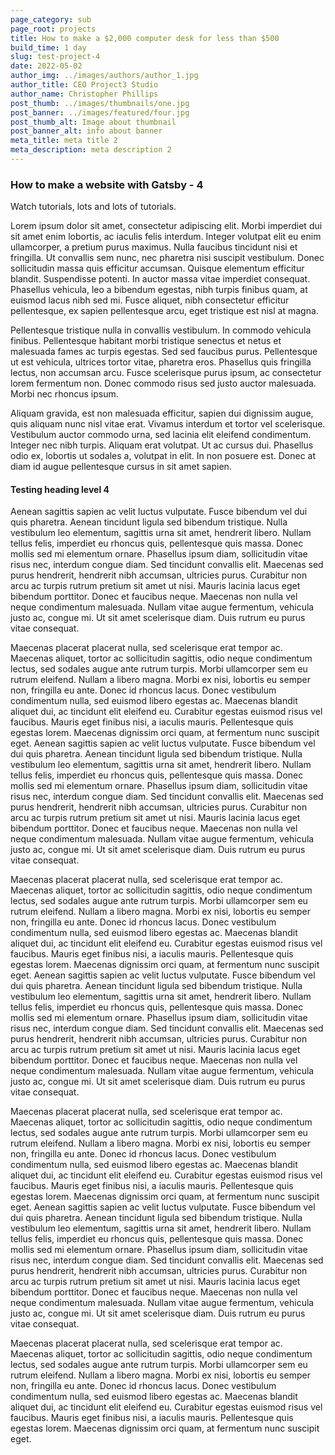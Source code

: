 ```yaml
---
page_category: sub
page_root: projects
title: How to make a $2,000 computer desk for less than $500
build_time: 1 day
slug: test-project-4
date: 2022-05-02
author_img: ../images/authors/author_1.jpg
author_title: CEO Project3 Studio
author_name: Christopher Phillips
post_thumb: ../images/thumbnails/one.jpg
post_banner: ../images/featured/four.jpg
post_thumb_alt: Image about thumbnail
post_banner_alt: info about banner
meta_title: meta title 2
meta_description: meta description 2
---
```


### How to make a website with Gatsby - 4

Watch tutorials, lots and lots of tutorials.

Lorem ipsum dolor sit amet, consectetur adipiscing elit. Morbi imperdiet dui sit amet enim lobortis, ac iaculis felis interdum. Integer volutpat elit eu enim ullamcorper, a pretium purus maximus. Nulla faucibus tincidunt nisi et fringilla. Ut convallis sem nunc, nec pharetra nisi suscipit vestibulum. Donec sollicitudin massa quis efficitur accumsan. Quisque elementum efficitur blandit. Suspendisse potenti. In auctor massa vitae imperdiet consequat. Phasellus vehicula, leo a bibendum egestas, nibh turpis finibus quam, at euismod lacus nibh sed mi. Fusce aliquet, nibh consectetur efficitur pellentesque, ex sapien pellentesque arcu, eget tristique est nisl at magna.

Pellentesque tristique nulla in convallis vestibulum. In commodo vehicula finibus. Pellentesque habitant morbi tristique senectus et netus et malesuada fames ac turpis egestas. Sed sed faucibus purus. Pellentesque ut est vehicula, ultrices tortor vitae, pharetra eros. Phasellus quis fringilla lectus, non accumsan arcu. Fusce scelerisque purus ipsum, ac consectetur lorem fermentum non. Donec commodo risus sed justo auctor malesuada. Morbi nec rhoncus ipsum.

Aliquam gravida, est non malesuada efficitur, sapien dui dignissim augue, quis aliquam nunc nisl vitae erat. Vivamus interdum et tortor vel scelerisque. Vestibulum auctor commodo urna, sed lacinia elit eleifend condimentum. Integer nec nibh turpis. Aliquam erat volutpat. Ut ac cursus dui. Phasellus odio ex, lobortis ut sodales a, volutpat in elit. In non posuere est. Donec at diam id augue pellentesque cursus in sit amet sapien.

#### Testing heading level 4

Aenean sagittis sapien ac velit luctus vulputate. Fusce bibendum vel dui quis pharetra. Aenean tincidunt ligula sed bibendum tristique. Nulla vestibulum leo elementum, sagittis urna sit amet, hendrerit libero. Nullam tellus felis, imperdiet eu rhoncus quis, pellentesque quis massa. Donec mollis sed mi elementum ornare. Phasellus ipsum diam, sollicitudin vitae risus nec, interdum congue diam. Sed tincidunt convallis elit. Maecenas sed purus hendrerit, hendrerit nibh accumsan, ultricies purus. Curabitur non arcu ac turpis rutrum pretium sit amet ut nisi. Mauris lacinia lacus eget bibendum porttitor. Donec et faucibus neque. Maecenas non nulla vel neque condimentum malesuada. Nullam vitae augue fermentum, vehicula justo ac, congue mi. Ut sit amet scelerisque diam. Duis rutrum eu purus vitae consequat.

Maecenas placerat placerat nulla, sed scelerisque erat tempor ac. Maecenas aliquet, tortor ac sollicitudin sagittis, odio neque condimentum lectus, sed sodales augue ante rutrum turpis. Morbi ullamcorper sem eu rutrum eleifend. Nullam a libero magna. Morbi ex nisi, lobortis eu semper non, fringilla eu ante. Donec id rhoncus lacus. Donec vestibulum condimentum nulla, sed euismod libero egestas ac. Maecenas blandit aliquet dui, ac tincidunt elit eleifend eu. Curabitur egestas euismod risus vel faucibus. Mauris eget finibus nisi, a iaculis mauris. Pellentesque quis egestas lorem. Maecenas dignissim orci quam, at fermentum nunc suscipit eget.
Aenean sagittis sapien ac velit luctus vulputate. Fusce bibendum vel dui quis pharetra. Aenean tincidunt ligula sed bibendum tristique. Nulla vestibulum leo elementum, sagittis urna sit amet, hendrerit libero. Nullam tellus felis, imperdiet eu rhoncus quis, pellentesque quis massa. Donec mollis sed mi elementum ornare. Phasellus ipsum diam, sollicitudin vitae risus nec, interdum congue diam. Sed tincidunt convallis elit. Maecenas sed purus hendrerit, hendrerit nibh accumsan, ultricies purus. Curabitur non arcu ac turpis rutrum pretium sit amet ut nisi. Mauris lacinia lacus eget bibendum porttitor. Donec et faucibus neque. Maecenas non nulla vel neque condimentum malesuada. Nullam vitae augue fermentum, vehicula justo ac, congue mi. Ut sit amet scelerisque diam. Duis rutrum eu purus vitae consequat.

Maecenas placerat placerat nulla, sed scelerisque erat tempor ac. Maecenas aliquet, tortor ac sollicitudin sagittis, odio neque condimentum lectus, sed sodales augue ante rutrum turpis. Morbi ullamcorper sem eu rutrum eleifend. Nullam a libero magna. Morbi ex nisi, lobortis eu semper non, fringilla eu ante. Donec id rhoncus lacus. Donec vestibulum condimentum nulla, sed euismod libero egestas ac. Maecenas blandit aliquet dui, ac tincidunt elit eleifend eu. Curabitur egestas euismod risus vel faucibus. Mauris eget finibus nisi, a iaculis mauris. Pellentesque quis egestas lorem. Maecenas dignissim orci quam, at fermentum nunc suscipit eget.
Aenean sagittis sapien ac velit luctus vulputate. Fusce bibendum vel dui quis pharetra. Aenean tincidunt ligula sed bibendum tristique. Nulla vestibulum leo elementum, sagittis urna sit amet, hendrerit libero. Nullam tellus felis, imperdiet eu rhoncus quis, pellentesque quis massa. Donec mollis sed mi elementum ornare. Phasellus ipsum diam, sollicitudin vitae risus nec, interdum congue diam. Sed tincidunt convallis elit. Maecenas sed purus hendrerit, hendrerit nibh accumsan, ultricies purus. Curabitur non arcu ac turpis rutrum pretium sit amet ut nisi. Mauris lacinia lacus eget bibendum porttitor. Donec et faucibus neque. Maecenas non nulla vel neque condimentum malesuada. Nullam vitae augue fermentum, vehicula justo ac, congue mi. Ut sit amet scelerisque diam. Duis rutrum eu purus vitae consequat.

Maecenas placerat placerat nulla, sed scelerisque erat tempor ac. Maecenas aliquet, tortor ac sollicitudin sagittis, odio neque condimentum lectus, sed sodales augue ante rutrum turpis. Morbi ullamcorper sem eu rutrum eleifend. Nullam a libero magna. Morbi ex nisi, lobortis eu semper non, fringilla eu ante. Donec id rhoncus lacus. Donec vestibulum condimentum nulla, sed euismod libero egestas ac. Maecenas blandit aliquet dui, ac tincidunt elit eleifend eu. Curabitur egestas euismod risus vel faucibus. Mauris eget finibus nisi, a iaculis mauris. Pellentesque quis egestas lorem. Maecenas dignissim orci quam, at fermentum nunc suscipit eget.
Aenean sagittis sapien ac velit luctus vulputate. Fusce bibendum vel dui quis pharetra. Aenean tincidunt ligula sed bibendum tristique. Nulla vestibulum leo elementum, sagittis urna sit amet, hendrerit libero. Nullam tellus felis, imperdiet eu rhoncus quis, pellentesque quis massa. Donec mollis sed mi elementum ornare. Phasellus ipsum diam, sollicitudin vitae risus nec, interdum congue diam. Sed tincidunt convallis elit. Maecenas sed purus hendrerit, hendrerit nibh accumsan, ultricies purus. Curabitur non arcu ac turpis rutrum pretium sit amet ut nisi. Mauris lacinia lacus eget bibendum porttitor. Donec et faucibus neque. Maecenas non nulla vel neque condimentum malesuada. Nullam vitae augue fermentum, vehicula justo ac, congue mi. Ut sit amet scelerisque diam. Duis rutrum eu purus vitae consequat.

Maecenas placerat placerat nulla, sed scelerisque erat tempor ac. Maecenas aliquet, tortor ac sollicitudin sagittis, odio neque condimentum lectus, sed sodales augue ante rutrum turpis. Morbi ullamcorper sem eu rutrum eleifend. Nullam a libero magna. Morbi ex nisi, lobortis eu semper non, fringilla eu ante. Donec id rhoncus lacus. Donec vestibulum condimentum nulla, sed euismod libero egestas ac. Maecenas blandit aliquet dui, ac tincidunt elit eleifend eu. Curabitur egestas euismod risus vel faucibus. Mauris eget finibus nisi, a iaculis mauris. Pellentesque quis egestas lorem. Maecenas dignissim orci quam, at fermentum nunc suscipit eget.
